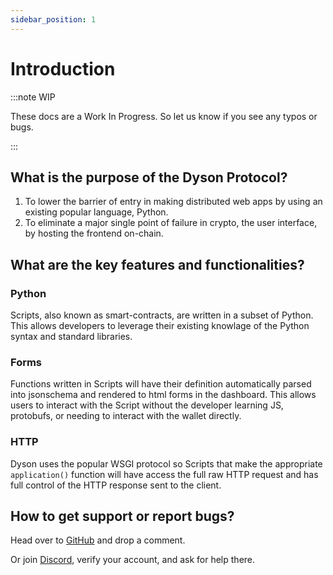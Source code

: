 ```yaml
---
sidebar_position: 1
---
```


# Introduction

:::note WIP

These docs are a Work In Progress. So let us know if you see any typos or bugs.

:::


## What is the purpose of the Dyson Protocol?

1. To lower the barrier of entry in making distributed web apps by using an existing popular language, Python.
2. To eliminate a major single point of failure in crypto, the user interface, by hosting the frontend on-chain.

## What are the key features and functionalities?

### Python
Scripts, also known as smart-contracts, are written in a subset of Python.
This allows developers to leverage their existing knowlage of the Python syntax
and standard libraries.


### Forms
Functions written in Scripts will have their definition automatically parsed
into jsonschema and rendered to html forms in the dashboard. This allows users
to interact with the Script without the developer learning JS, protobufs, or
needing to interact with the wallet directly. 

### HTTP
Dyson uses the popular WSGI protocol so Scripts that make the appropriate `application()` function 
will have access the full raw HTTP request and has full control of the HTTP response sent to the client.

## How to get support or report bugs?

Head over to [GitHub](https://github.com/orgs/dysonprotocol/discussions) and drop a comment.

Or join [Discord](https://discord.gg/FZfKmSJCyP), verify your account, and ask for help there.
